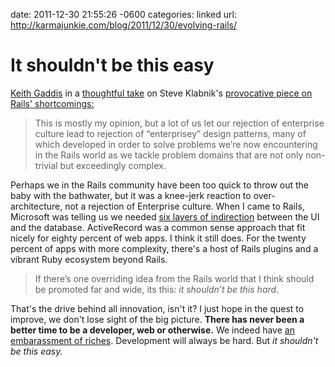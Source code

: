 date: 2011-12-30 21:55:26 -0600
categories: linked
url: http://karmajunkie.com/blog/2011/12/30/evolving-rails/

# It shouldn't be this easy

[Keith Gaddis](https://twitter.com/#!/karmajunkie) in a [thoughtful
take](http://karmajunkie.com/blog/2011/12/30/evolving-rails/) on
Steve Klabnik's [provocative piece on Rails'
shortcomings:](http://blog.steveklabnik.com/posts/2011-12-30-active-record-considered-harmful)

> This is mostly my opinion, but a lot of us let our rejection of
> enterprise culture lead to rejection of “enterprisey” design patterns,
> many of which developed in order to solve problems we’re now
> encountering in the Rails world as we tackle problem domains that are
> not only non-trivial but exceedingly complex.

Perhaps we in the Rails community have been too quick to throw out the
baby with the bathwater, but it was a knee-jerk reaction to
over-architecture, not a rejection of Enterprise culture. When I came to Rails, Microsoft was telling us we
needed [six layers of
indirection](http://en.wikipedia.org/wiki/Windows_DNA) between the UI
and the database. ActiveRecord was a common sense approach that fit
nicely for eighty percent of web apps. I think it still does. For the
twenty percent of apps with more complexity, there's a host of Rails
plugins and a vibrant Ruby ecosystem beyond Rails.

> If there’s one overriding idea from the Rails world that I think
> should be promoted far and wide, its this: _it shouldn’t be this hard._

That's the drive behind all innovation, isn't it? I just hope in the
quest to improve, we don't lose sight of the big picture. **There has
never been a better time to be a developer, web or otherwise.** We indeed
have [an embarassment of
riches](http://avdi.org/devblog/2011/12/29/stop-reading-this-blog-and-learn-something/).
Development will always be hard. But _it shouldn't be this easy._
